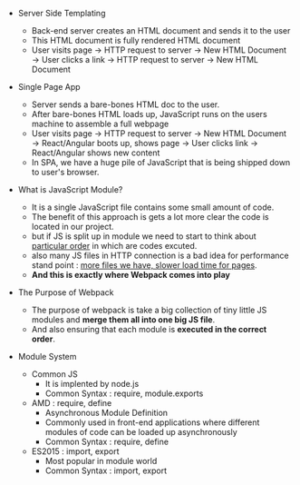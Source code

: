 - Server Side Templating

  - Back-end server creates an HTML document and sends it to the user
  - This HTML document is fully rendered HTML document
  - User visits page -> HTTP request to server -> New HTML Document -> User clicks a link -> HTTP request to server -> New HTML Document

- Single Page App

  - Server sends a bare-bones HTML doc to the user.
  - After bare-bones HTML loads up, JavaScript runs on the users machine to assemble a full webpage
  - User visits page -> HTTP request to server -> New HTML Document -> React/Angular boots up, shows page -> User clicks link -> React/Angular shows new content
  - In SPA, we have a huge pile of JavaScript that is being shipped down to user's browser.

- What is JavaScript Module?

  - It is a single JavaScript file contains some small amount of code.
  - The benefit of this approach is gets a lot more clear the code is located in our project.
  - but if JS is split up in module we need to start to think about <u>particular order</u> in which are codes excuted.
  - also many JS files in HTTP connection is a bad idea for performance stand point : <u>more files we have, slower load time for pages</u>.
  - **And this is exactly where Webpack comes into play**

- The Purpose of Webpack

  - The purpose of webpack is take a big collection of tiny little JS modules and **merge them all into one big JS file**.
  - And also ensuring that each module is **executed in the correct order**.

- Module System
  - Common JS
    - It is implented by node.js
    - Common Syntax : require, module.exports
  - AMD : require, define
    - Asynchronous Module Definition
    - Commonly used in front-end applications where different modules of code can be loaded up asynchronously
    - Common Syntax : require, define
  - ES2015 : import, export
    - Most popular in module world
    - Common Syntax : import, export
